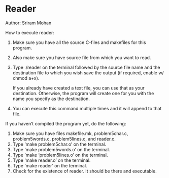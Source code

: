 # Reader

Author: Sriram Mohan

How to execute reader:
1.	Make sure you have all the source C-files and makefiles for this program.
2.	Also make sure you have source file from which you want to read.
3.  Type ./reader on the terminal followed by the source file name and the destination file to which you wish save the output (if required, enable w/ chmod a+x).
    
    If you already have created a text file, you can use that as your destination.
    Otherwise, the program will create one for you with the name you specify as the destination.
    
4.	You can execute this command multiple times and it will append to that file.

If you haven’t compiled the program yet, do the following:
1.	Make sure you have files makefile.mk, problem5char.c, problem5words.c,  problem5lines.c, and reader.c.
2.	Type ‘make problem5char.o’ on the terminal.
3.	Type ‘make problem5words.o’ on the terminal.
4.	Type ‘make ‘problem5lines.o’ on the terminal.
5.	Type ‘make reader.o’ on the terminal.
6.	Type ‘make reader’ on the terminal.
7.	Check for the existence of reader. It should be there and executable.
